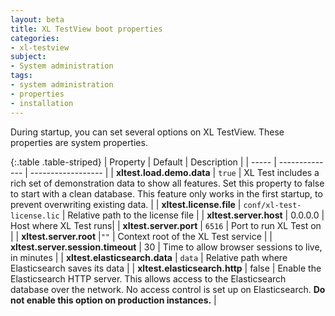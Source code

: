 ```yaml
---
layout: beta
title: XL TestView boot properties
categories:
- xl-testview
subject:
- System administration
tags:
- system administration
- properties
- installation
---
```


During startup, you can set several options on XL TestView. These properties are system properties. 

{:.table .table-striped}
| Property | Default | Description |
| ----- | -------------- | ------------------ |
| **xltest.load.demo.data** | `true` | XL Test includes a rich set of demonstration data to show all features. Set this property to false to start with a clean database. This feature only works in the first startup, to prevent overwriting existing data. |
| **xltest.license.file** | `conf/xl-test-license.lic` | Relative path to the license file |
| **xltest.server.host** | 0.0.0.0 |  Host where XL Test runs|
| **xltest.server.port** | `6516` | Port to run XL Test on |
| **xltest.server.root** |`""` | Context root of the XL Test service |
| **xltest.server.session.timeout** | 30 | Time to allow browser sessions to live, in minutes |
| **xltest.elasticsearch.data** | `data` | Relative path where Elasticsearch saves its data |
| **xltest.elasticsearch.http** | false | Enable the Elasticsearch HTTP server. This allows access to the Elasticsearch database over the network. No access control is set up on Elasticsearch. **Do not enable this option on production instances.** |




